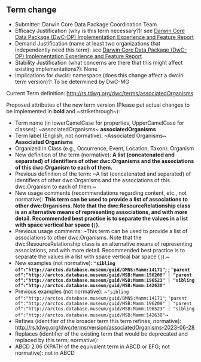## Term change

* Submitter: Darwin Core Data Package Coordination Team
* Efficacy Justification (why is this term necessary?): see [Darwin Core Data Package (DwC-DP) Implementation Experience and Feature Report](https://gbif.github.io/dwc-dp/docs/dwc_dp_implementation_feature_reports.pdf)
* Demand Justification (name at least two organizations that independently need this term): see [Darwin Core Data Package (DwC-DP) Implementation Experience and Feature Report](https://gbif.github.io/dwc-dp/docs/dwc_dp_implementation_feature_reports.pdf)
* Stability Justification (what concerns are there that this might affect existing implementations?): None
* Implications for dwciri: namespace (does this change affect a dwciri term version)?: To be determined by DwC-MG

Current Term definition: http://rs.tdwg.org/dwc/terms/associatedOrganisms

Proposed attributes of the new term version (Please put actual changes to be implemented in **bold** and ~strikethrough~):

* Term name (in lowerCamelCase for properties, UpperCamelCase for classes): ~associatedOrganisms~ **associatedOrganisms**
* Term label (English, not normative): ~Associated Organisms~ **Associated Organisms**
* Organized in Class (e.g., Occurrence, Event, Location, Taxon): Organism
* New definition of the term (normative): **A list (concatenated and separated) of identifiers of other dwc:Organisms and the associations of this dwc:Organism to each of them.**
* Previous definition of the term: ~A list (concatenated and separated) of identifiers of other dwc:Organisms and the associations of this dwc:Organism to each of them.~
* New usage comments (recommendations regarding content, etc., not normative): **This term can be used to provide a list of associations to other dwc:Organisms. Note that the dwc:ResourceRelationship class is an alternative means of representing associations, and with more detail. Recommended best practice is to separate the values in a list with space vertical bar space (` | `).** 
* Previous usage comments: ~This term can be used to provide a list of associations to other dwc:Organisms. Note that the dwc:ResourceRelationship class is an alternative means of representing associations, and with more detail. Recommended best practice is to separate the values in a list with space vertical bar space (` | `).~
* New examples (not normative): **`"sibling of":"http://arctos.database.museum/guid/DMNS:Mamm:14171"`; ; `"parent of":"http://arctos.database.museum/guid/MSB:Mamm:196208" | "parent of":"http://arctos.database.museum/guid/MSB:Mamm:196523" | "sibling of":"http://arctos.database.museum/guid/MSB:Mamm:142638"`**
* Previous examples (not normative): ~`"sibling of":"http://arctos.database.museum/guid/DMNS:Mamm:14171"`; `"parent of":"http://arctos.database.museum/guid/MSB:Mamm:196208" | "parent of":"http://arctos.database.museum/guid/MSB:Mamm:196523" | "sibling of":"http://arctos.database.museum/guid/MSB:Mamm:142638"`~
* Refines (identifier of the broader term this term refines; normative): http://rs.tdwg.org/dwc/terms/version/associatedOrganisms-2023-06-28
* Replaces (identifier of the existing term that would be deprecated and replaced by this term; normative): 
* ABCD 2.06 (XPATH of the equivalent term in ABCD or EFG; not normative): not in ABCD
